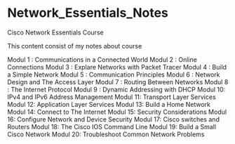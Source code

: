 # Network_Essentials_Notes
Cisco Network Essentials Course

This content consist of my notes about course

Modul 1 : Communications in a Connected World
Modul 2 : Online Connections
Modul 3 : Explare Networks with Packet Tracer
Modul 4 : Build a Simple Network 
Modul 5 : Communication Principles
Modul 6 : Network Design and The Access Layer
Modul 7 : Routing Between Networks
Modul 8 : The Internet Protocol
Modul 9 : Dynamic Addressing with DHCP
Modul 10: IPv4 and IPv6 Address Management
Modul 11: Transport Layer Services
Modul 12: Application Layer Services
Modul 13: Build a Home Network
Modul 14: Connect to The Internet
Modul 15: Security Considerations
Modul 16: Configure Network and Device Security
Modul 17: Cisco switches and Routers
Modul 18: The Cisco IOS Command Line
Modul 19: Build a Small Cisco Network
Modul 20: Troubleshoot Common Network Problems
